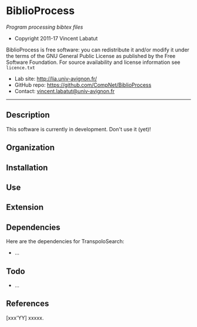 BiblioProcess
=======
*Program processing bibtex files*

* Copyright 2011-17 Vincent Labatut

BiblioProcess is free software: you can redistribute it and/or modify it under the terms of the GNU General Public License as published by the Free Software Foundation. For source availability and license information see `licence.txt`

* Lab site: http://lia.univ-avignon.fr/
* GitHub repo: https://github.com/CompNet/BiblioProcess
* Contact: vincent.labatut@univ-avignon.fr

-----------------------------------------------------------------------

## Description
This software is currently in development. Don't use it (yet)!

## Organization

## Installation

## Use

## Extension

## Dependencies
Here are the dependencies for TranspoloSearch:
* ...

## Todo
* ...

## References
[xxx'YY] xxxxx.
